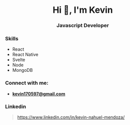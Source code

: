 <h1 align="center">Hi 👋, I'm Kevin</h1>
<h3 align="center">Javascript Developer</h3>

### **Skills**
- React
- React Native
- Svelte
- Node
- MongoDB

### **Connect with me:**
- **kevin170597@gmail.com**

<h3 align="left">Linkedin</h3>

> https://www.linkedin.com/in/kevin-nahuel-mendoza/